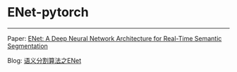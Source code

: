 # ENet-pytorch
----
Paper: [ENet: A Deep Neural Network Architecture for Real-Time Semantic Segmentation](https://arxiv.org/abs/1606.02147) 

Blog: [语义分割算法之ENet](https://blog.csdn.net/weixin_44278406)
